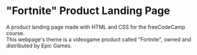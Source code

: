 # "Fortnite" Product Landing Page
A product landing page made with HTML and CSS for the freeCodeCamp course. <br>
This webpage's theme is a videogame product called "Fortnite", owned and distributed by Epic Games.
